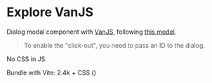 # Explore VanJS

Dialog modal component with [VanJS](https://vanjs.org/), following [this model](https://github.com/FredericHeem/van-kit).

> To enable the "click-out", you need to pass an ID to the dialog.

No CSS in JS.

Bundle with Vite: 2.4k + CSS ()

